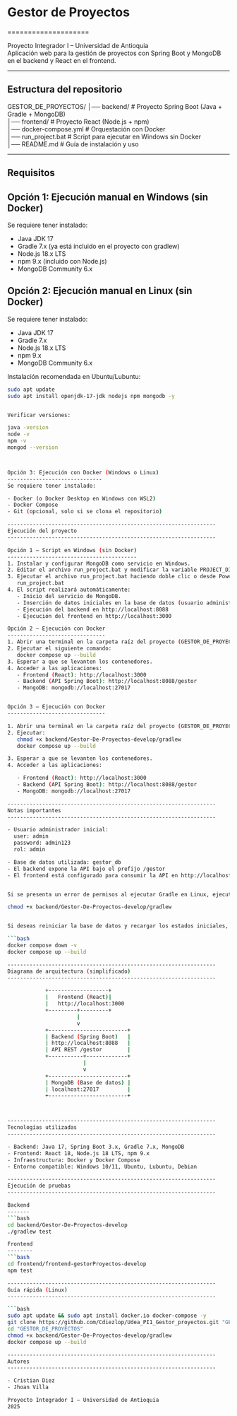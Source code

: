 # Gestor de Proyectos
====================

Proyecto Integrador I – Universidad de Antioquia  
Aplicación web para la gestión de proyectos con Spring Boot y MongoDB en el backend y React en el frontend.

------------------------------------------------------------------
Estructura del repositorio
------------------------------------------------------------------

GESTOR_DE_PROYECTOS/
│── backend/                     # Proyecto Spring Boot (Java + Gradle + MongoDB)  
│── frontend/                    # Proyecto React (Node.js + npm)  
│── docker-compose.yml            # Orquestación con Docker  
│── run_project.bat               # Script para ejecutar en Windows sin Docker  
│── README.md                     # Guía de instalación y uso  

------------------------------------------------------------------
Requisitos
------------------------------------------------------------------

Opción 1: Ejecución manual en Windows (sin Docker)
--------------------------------------------------
Se requiere tener instalado:

- Java JDK 17  
- Gradle 7.x (ya está incluido en el proyecto con gradlew)  
- Node.js 18.x LTS  
- npm 9.x (incluido con Node.js)  
- MongoDB Community 6.x  

Opción 2: Ejecución manual en Linux (sin Docker)
------------------------------------------------
Se requiere tener instalado:

- Java JDK 17  
- Gradle 7.x  
- Node.js 18.x LTS  
- npm 9.x  
- MongoDB Community 6.x  

Instalación recomendada en Ubuntu/Lubuntu:



```bash
sudo apt update
sudo apt install openjdk-17-jdk nodejs npm mongodb -y


Verificar versiones:

java -version
node -v
npm -v
mongod --version



Opción 3: Ejecución con Docker (Windows o Linux)
------------------------------
Se requiere tener instalado:

- Docker (o Docker Desktop en Windows con WSL2)
- Docker Compose
- Git (opcional, solo si se clona el repositorio)

------------------------------------------------------------------
Ejecución del proyecto
------------------------------------------------------------------

Opción 1 – Script en Windows (sin Docker)
-----------------------------------------
1. Instalar y configurar MongoDB como servicio en Windows.
2. Editar el archivo run_project.bat y modificar la variable PROJECT_DIR para que apunte a la ruta completa de la carpeta GESTOR_DE_PROYECTOS.
3. Ejecutar el archivo run_project.bat haciendo doble clic o desde PowerShell/CMD:
   run_project.bat
4. El script realizará automáticamente:
   - Inicio del servicio de MongoDB.
   - Inserción de datos iniciales en la base de datos (usuario administrador, categorías y estados).
   - Ejecución del backend en http://localhost:8088
   - Ejecución del frontend en http://localhost:3000

Opción 2 – Ejecución con Docker
-------------------------------
1. Abrir una terminal en la carpeta raíz del proyecto (GESTOR_DE_PROYECTOS).
2. Ejecutar el siguiente comando:
   docker compose up --build
3. Esperar a que se levanten los contenedores.
4. Acceder a las aplicaciones:
   - Frontend (React): http://localhost:3000
   - Backend (API Spring Boot): http://localhost:8088/gestor
   - MongoDB: mongodb://localhost:27017


Opción 3 – Ejecución con Docker
-------------------------------

1. Abrir una terminal en la carpeta raíz del proyecto (GESTOR_DE_PROYECTOS).
2. Ejecutar:
   chmod +x backend/Gestor-De-Proyectos-develop/gradlew
   docker compose up --build

3. Esperar a que se levanten los contenedores.
4. Acceder a las aplicaciones:

   - Frontend (React): http://localhost:3000
   - Backend (API Spring Boot): http://localhost:8088/gestor
   - MongoDB: mongodb://localhost:27017

------------------------------------------------------------------
Notas importantes
------------------------------------------------------------------

- Usuario administrador inicial:
  user: admin
  password: admin123
  rol: admin

- Base de datos utilizada: gestor_db
- El backend expone la API bajo el prefijo /gestor
- El frontend está configurado para consumir la API en http://localhost:8088/gestor


Si se presenta un error de permisos al ejecutar Gradle en Linux, ejecutar:

chmod +x backend/Gestor-De-Proyectos-develop/gradlew


Si deseas reiniciar la base de datos y recargar los estados iniciales, usa:

```bash
docker compose down -v
docker compose up --build

------------------------------------------------------------------
Diagrama de arquitectura (simplificado)
------------------------------------------------------------------

            +-------------------+
            |   Frontend (React)|
            |   http://localhost:3000
            +---------+---------+
                      |
                      v
            +-------------------------+
            | Backend (Spring Boot)   |
            | http://localhost:8088   |
            | API REST /gestor        |
            +-----------+-------------+
                        |
                        v
            +-------------------------+
            | MongoDB (Base de datos) |
            | localhost:27017         |
            +-------------------------+



------------------------------------------------------------------
Tecnologías utilizadas
------------------------------------------------------------------

- Backend: Java 17, Spring Boot 3.x, Gradle 7.x, MongoDB
- Frontend: React 18, Node.js 18 LTS, npm 9.x
- Infraestructura: Docker y Docker Compose
- Entorno compatible: Windows 10/11, Ubuntu, Lubuntu, Debian

------------------------------------------------------------------
Ejecución de pruebas
------------------------------------------------------------------

Backend
-------
```bash
cd backend/Gestor-De-Proyectos-develop
./gradlew test

Frontend
--------
```bash
cd frontend/frontend-gestorProyectos-develop
npm test

------------------------------------------------------------------
Guía rápida (Linux)
------------------------------------------------------------------

```bash
sudo apt update && sudo apt install docker.io docker-compose -y
git clone https://github.com/Cdiezlop/Udea_PI1_Gestor_proyectos.git "GESTOR_DE_PROYECTOS"
cd "GESTOR_DE_PROYECTOS"
chmod +x backend/Gestor-De-Proyectos-develop/gradlew
docker compose up --build

------------------------------------------------------------------
Autores
------------------------------------------------------------------

- Cristian Diez
- Jhoan Villa

Proyecto Integrador I – Universidad de Antioquia
2025